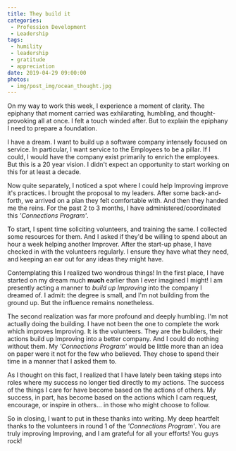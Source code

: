 ```yaml
---
title: They build it
categories:
 - Profession Development
 - Leadership
tags:
 - humility
 - leadership
 - gratitude
 - appreciation
date: 2019-04-29 09:00:00
photos: 
 - img/post_img/ocean_thought.jpg
---
```

On my way to work this week, I experience a moment of clarity. The epiphany that moment carried was exhilarating, humbling, and thought-provoking all at once. I felt a touch winded after. But to explain the epiphany I need to prepare a foundation.

I have a dream. I want to build up a software company intensely focused on service. In particular, I want service to the Employees to be a pillar. If I could, I would have the company exist primarily to enrich the employees. But this is a 20 year vision. I didn't expect an opportunity to start working on this for at least a decade.

Now quite separately, I noticed a spot where I could help Improving improve it's practices. I brought the proposal to my leaders. After some back-and-forth, we arrived on a plan they felt comfortable with. And then they handed me the reins. For the past 2 to 3 months, I have administered/coordinated this _'Connections Program'_. 

To start, I spent time soliciting volunteers, and training the same. I collected some resources for them. And I asked if they'd be willing to spend about an hour a week helping another Improver. After the start-up phase, I have checked in with the volunteers regularly. I ensure they have what they need, and keeping an ear out for any ideas they might have.

Contemplating this I realized two wondrous things! In the first place, I have started on my dream much __much__ earlier than I ever imagined I might! I am presently acting a manner to _build up Improving_ into the company I dreamed of. I admit: the degree is small, and I'm not building from the ground up. But the influence remains nonetheless.

The second realization was far more profound and deeply humbling. I'm not actually doing the building. I have not been the one to complete the work which improves Improving. It is the volunteers. They are the builders, their actions build up Improving into a better company. And I could do nothing without them. My _'Connections Program'_ would be little more than an idea on paper were it not for the few who believed. They chose to spend their time in a manner that I asked them to.

As I thought on this fact, I realized that I have lately been taking steps into roles where my success no longer tied directly to my actions. The success of the things I care for have become based on the actions of others. My success, in part, has become based on the actions which I cam request, encourage, or inspire in others... in those who might choose to follow.

So in closing, I want to put in these thanks into writing. My deep heartfelt thanks to the volunteers in round 1 of the _'Connections Program'_. You are truly improving Improving, and I am grateful for all your efforts! You guys rock!
